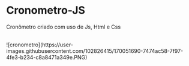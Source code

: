 # Cronometro-JS
Cronômetro criado com uso de Js, Html e Css

<br>
![cronometro](https://user-images.githubusercontent.com/102826415/170051690-7474ac58-7f97-4fe3-b234-c8a8471a349e.PNG)
